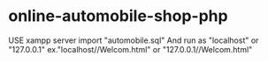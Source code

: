 # online-automobile-shop-php

USE xampp server
import "automobile.sql"
And run as "localhost" or "127.0.0.1"
ex."localhost/<directory>/Welcom.html"
or
"127.0.0.1/<directory>/Welcom.html"

